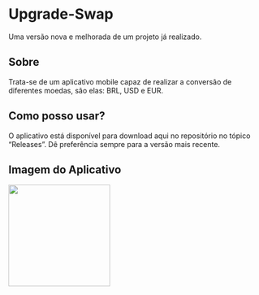 # Upgrade-Swap
Uma versão nova e melhorada de um projeto já realizado.
## Sobre
Trata-se de um aplicativo mobile capaz de realizar a conversão de diferentes moedas, são elas: BRL, USD e EUR.
## Como posso usar?
O aplicativo está disponível para download aqui no repositório no tópico “Releases”. Dê preferência sempre para a versão mais recente.
## Imagem do Aplicativo
<div align="left">
<img src="https://github.com/Claudino2001/CarBill/assets/90232353/7d056875-98c0-49e5-93a8-4590ad2792b5" width = "200px"/>
</div>


